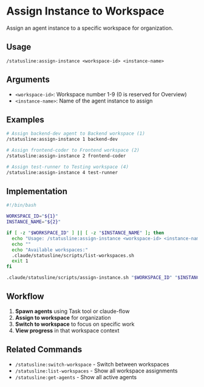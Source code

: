 # Assign Instance to Workspace

Assign an agent instance to a specific workspace for organization.

## Usage

```
/statusline:assign-instance <workspace-id> <instance-name>
```

## Arguments

- `<workspace-id>`: Workspace number 1-9 (0 is reserved for Overview)
- `<instance-name>`: Name of the agent instance to assign

## Examples

```bash
# Assign backend-dev agent to Backend workspace (1)
/statusline:assign-instance 1 backend-dev

# Assign frontend-coder to Frontend workspace (2)
/statusline:assign-instance 2 frontend-coder

# Assign test-runner to Testing workspace (4)
/statusline:assign-instance 4 test-runner
```

## Implementation

```bash
#!/bin/bash

WORKSPACE_ID="${1}"
INSTANCE_NAME="${2}"

if [ -z "$WORKSPACE_ID" ] || [ -z "$INSTANCE_NAME" ]; then
  echo "Usage: /statusline:assign-instance <workspace-id> <instance-name>"
  echo ""
  echo "Available workspaces:"
  .claude/statusline/scripts/list-workspaces.sh
  exit 1
fi

.claude/statusline/scripts/assign-instance.sh "$WORKSPACE_ID" "$INSTANCE_NAME"
```

## Workflow

1. **Spawn agents** using Task tool or claude-flow
2. **Assign to workspace** for organization
3. **Switch to workspace** to focus on specific work
4. **View progress** in that workspace context

## Related Commands

- `/statusline:switch-workspace` - Switch between workspaces
- `/statusline:list-workspaces` - Show all workspace assignments
- `/statusline:get-agents` - Show all active agents
